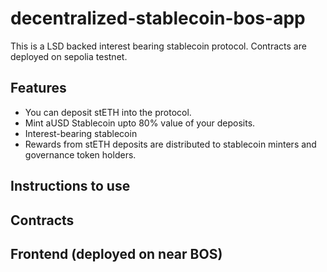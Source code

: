# decentralized-stablecoin-bos-app

This is a LSD backed interest bearing stablecoin protocol. Contracts are deployed on sepolia testnet.

## Features

- You can deposit stETH into the protocol.
- Mint aUSD Stablecoin upto 80% value of your deposits.
- Interest-bearing stablecoin
- Rewards from stETH deposits are distributed to stablecoin minters and governance token holders.

## Instructions to use

## Contracts

## Frontend (deployed on near BOS)
